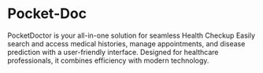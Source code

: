 # Pocket-Doc
PocketDoctor is your all-in-one solution for seamless Health Checkup Easily search and access  medical histories, manage appointments, and disease prediction with a user-friendly interface. Designed for healthcare professionals, it combines efficiency with modern technology.

